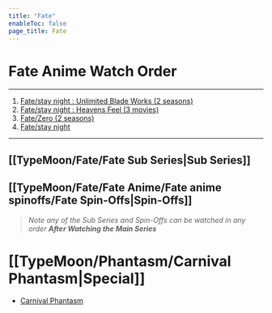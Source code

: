 ```yaml
---
title: "Fate"
enableToc: false
page_title: Fate
---
```

# Fate Anime Watch Order
***
 1. <a href="https://anilist.co/anime/19603/Fatestay-night-Unlimited-Blade-Works/" target="_blank" rel="noopener">Fate/stay night : Unlimited Blade Works (2 seasons)<span></span> </a>
 2. <a href="https://anilist.co/anime/20791/Fatestay-night-Heavens-Feel-I-presage-flower/" target="_blank" rel="noopener"><span>Fate/stay night : Heavens Feel (3 movies)</span> </a> 
 3. <a href="https://anilist.co/anime/10087/FateZero/" target="_blank" rel="noopener"><span>Fate/Zero (2 seasons)</span> </a>
 4. <a href="https://anilist.co/anime/356/Fatestay-night/" target="_blank" rel="noopener"><span>Fate/stay night</span> </a>
***

## [[TypeMoon/Fate/Fate Sub Series|Sub Series]]

## [[TypeMoon/Fate/Fate Anime/Fate anime spinoffs/Fate Spin-Offs|Spin-Offs]]

> *Note any of the Sub Series and Spin-Offs can be watched in any order  **After Watching the Main Series***

# [[TypeMoon/Phantasm/Carnival Phantasm|Special]]
- <a href="https://anilist.co/anime/10012/Carnival-Phantasm/" target="_blank" rel="noopener"><span>Carnival Phantasm</span> </a>
